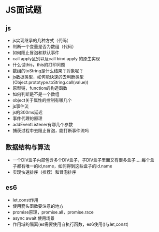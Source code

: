 # JS面试题

## js

- js实现继承的几种方式（代码）
- 判断一个变量是否为数组（代码）
- 如何阻止冒泡和默认事件
- call apply区别以及call bind apply 的原生实现
- 什么试this，this的打印问题
- 数组的toString是什么结果？对象呢？
- js数据类型，如何能快速的去判断类型(Object.prototype.toString.call(value))
- 原型链，function的构造函数
- 如何判断是不是一个数组
- object关于属性的控制有哪几个
- js事件流
- js的300ms延迟
- 事件代理的原理
- addEventListener有哪几个参数
- 捕获过程中去阻止冒泡，能打断事件流吗

## 数据结构与算法

- 一个DIV盒子内部包含多个DIV盒子，子DIV盒子里面又有很多盒子.....每个盒子都有唯一的id,name，如何得到这些盒子的id.name
- 实现快速排序（推荐）和冒泡排序

## es6

- let,const作用
- 使用箭头函数要注意的地方
- promise原理，promise.all，promise.race
- async await 使用场景
- 作用域的隔离(es需要使用自执行函数，es6使用()与let,const)